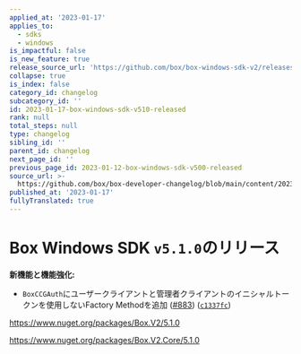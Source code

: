 ```yaml
---
applied_at: '2023-01-17'
applies_to:
  - sdks
  - windows
is_impactful: false
is_new_feature: true
release_source_url: 'https://github.com/box/box-windows-sdk-v2/releases/tag/v5.1.0'
collapse: true
is_index: false
category_id: changelog
subcategory_id: ''
id: 2023-01-17-box-windows-sdk-v510-released
rank: null
total_steps: null
type: changelog
sibling_id: ''
parent_id: changelog
next_page_id: ''
previous_page_id: 2023-01-12-box-windows-sdk-v500-released
source_url: >-
  https://github.com/box/box-developer-changelog/blob/main/content/2023/01-17-box-windows-sdk-v510-released.md
published_at: '2023-01-17'
fullyTranslated: true
---
```

# Box Windows SDK `v5.1.0`のリリース

**新機能と機能強化:**

* `BoxCCGAuth`にユーザークライアントと管理者クライアントのイニシャルトークンを使用しないFactory Methodを追加 ([#883][1]) ([`c1337fc`][2])

<https://www.nuget.org/packages/Box.V2/5.1.0>

<https://www.nuget.org/packages/Box.V2.Core/5.1.0>

[1]: https://github.com/box/box-windows-sdk-v2/issues/883

[2]: https://github.com/box/box-windows-sdk-v2/commit/c1337fc9d765bf7d4bc1757ea832bec92a602f76
